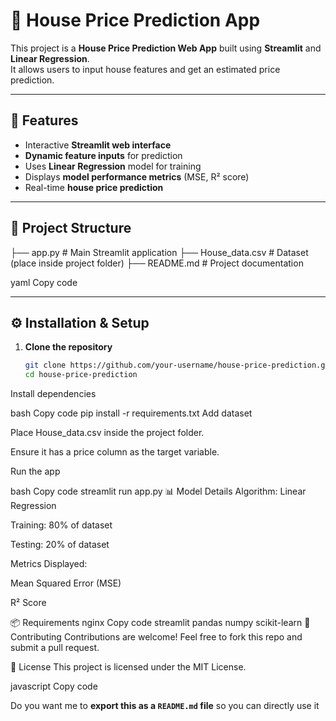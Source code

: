 # 🏡 House Price Prediction App

This project is a **House Price Prediction Web App** built using **Streamlit** and **Linear Regression**.  
It allows users to input house features and get an estimated price prediction.

---

## 🚀 Features
- Interactive **Streamlit web interface**
- **Dynamic feature inputs** for prediction
- Uses **Linear Regression** model for training
- Displays **model performance metrics** (MSE, R² score)
- Real-time **house price prediction**

---

## 📂 Project Structure
├── app.py # Main Streamlit application
├── House_data.csv # Dataset (place inside project folder)
├── README.md # Project documentation

yaml
Copy code

---

## ⚙️ Installation & Setup

1. **Clone the repository**
   ```bash
   git clone https://github.com/your-username/house-price-prediction.git
   cd house-price-prediction
Install dependencies

bash
Copy code
pip install -r requirements.txt
Add dataset

Place House_data.csv inside the project folder.

Ensure it has a price column as the target variable.

Run the app

bash
Copy code
streamlit run app.py
📊 Model Details
Algorithm: Linear Regression

Training: 80% of dataset

Testing: 20% of dataset

Metrics Displayed:

Mean Squared Error (MSE)

R² Score

📦 Requirements
nginx
Copy code
streamlit
pandas
numpy
scikit-learn
🤝 Contributing
Contributions are welcome! Feel free to fork this repo and submit a pull request.

📜 License
This project is licensed under the MIT License.

javascript
Copy code

Do you want me to **export this as a `README.md` file** so you can directly use it

